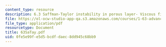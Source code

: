 ```yaml
---
content_type: resource
description: 6.3 Saffman-Taylor instability in porous layer- Viscous fingering
file: https://ol-ocw-studio-app-qa.s3.amazonaws.com/courses/1-63-advanced-fluid-dynamics-of-the-environment-fall-2002/0fe5e99fe5d5bcdfdaec8dd945c68bb9_63SaTay.pdf
file_type: application/pdf
resourcetype: Document
title: 63SaTay.pdf
uid: 0fe5e99f-e5d5-bcdf-daec-8dd945c68bb9
---
```

